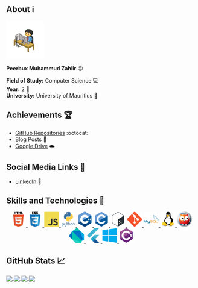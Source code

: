 

## About :information_source:

<img src=".\assets\images\img1.gif" width="100" aline="center">

**Peerbux Muhammud Zahiir** :wink:

**Field of Study:** Computer Science :computer:  
**Year:** 2 :beginner:  
**University:** University of Mauritius :school:


## Achievements :trophy:
- [GitHub Repositories](https://github.com/Peerbux-Muhammud-Zahiir?tab=repositories) :octocat:
- [Blog Posts](https://www.blogger.com/profile/07510968635379733077) :memo:
- [Google Drive](https://drive.google.com/drive/folders/11ObnpOsQPGefWHmAsQ-MHpO0ysW4zOpL) :cloud:

## Social Media Links :link:
- [LinkedIn](https://www.linkedin.com/in/zahiir-peerbux-221621310?utm_source=share&utm_campaign=share_via&utm_content=profile&utm_medium=android_app) :briefcase:




## Skills and Technologies :wrench:

<p align="center">
  <a href="https://www.w3.org/html/">
    <img src="https://raw.githubusercontent.com/devicons/devicon/master/icons/html5/html5-original-wordmark.svg" alt="HTML5" width="40" height="40"/>
  </a>
  <a href="https://www.w3schools.com/css/">
    <img src="https://raw.githubusercontent.com/devicons/devicon/master/icons/css3/css3-original-wordmark.svg" alt="CSS3" width="40" height="40"/>
  </a>
  <a href="https://www.javascript.com/">
    <img src="https://raw.githubusercontent.com/devicons/devicon/master/icons/javascript/javascript-original.svg" alt="JavaScript" width="40" height="40"/>
  </a>
  <a href="https://www.python.org/">
    <img src="https://raw.githubusercontent.com/devicons/devicon/master/icons/python/python-original-wordmark.svg" alt="Python" width="40" height="40"/>
  </a>
  <a href="https://www.w3schools.com/cpp/">
    <img src="https://raw.githubusercontent.com/devicons/devicon/master/icons/cplusplus/cplusplus-original.svg" alt="C++" width="40" height="40"/>
  </a>
  <a href="https://en.wikipedia.org/wiki/C_(programming_language)">
    <img src="https://raw.githubusercontent.com/devicons/devicon/master/icons/c/c-original.svg" alt="C" width="40" height="40"/>
  </a>
  <a href="https://www.gnu.org/software/bash/">
    <img src="https://raw.githubusercontent.com/devicons/devicon/master/icons/bash/bash-original.svg" alt="Bash" width="40" height="40"/>
  </a>
  <a href="https://git-scm.com/">
    <img src="https://raw.githubusercontent.com/devicons/devicon/master/icons/git/git-original.svg" alt="Git" width="40" height="40"/>
  </a>
  <a href="https://www.mysql.com/">
    <img src="https://raw.githubusercontent.com/devicons/devicon/master/icons/mysql/mysql-original-wordmark.svg" alt="MySQL" width="40" height="40"/>
  </a>
  <a href="https://www.linux.org/">
    <img src="https://raw.githubusercontent.com/devicons/devicon/master/icons/linux/linux-original.svg" alt="Linux" width="40" height="40"/>
  </a>
  <a href="https://www.swi-prolog.org/">
    <img src="https://raw.githubusercontent.com/devicons/devicon/master/icons/prolog/prolog-original.svg" alt="Prolog" width="40" height="40"/>
  </a>
  <a href="https://dart.dev/">
    <img src="https://raw.githubusercontent.com/devicons/devicon/master/icons/dart/dart-original.svg" alt="Dart" width="40" height="40"/>
  </a>
  <a href="https://flutter.dev/">
    <img src="https://raw.githubusercontent.com/devicons/devicon/master/icons/flutter/flutter-original.svg" alt="Flutter" width="40" height="40"/>
  </a>
  <a href="https://docs.microsoft.com/en-us/windows/wsl/">
    <img src="https://raw.githubusercontent.com/devicons/devicon/master/icons/windows8/windows8-original.svg" alt="WSL" width="40" height="40"/>
  </a>
  <a href="https://docs.microsoft.com/en-us/dotnet/csharp/">
    <img src="https://raw.githubusercontent.com/devicons/devicon/master/icons/csharp/csharp-original.svg" alt="C#" width="40" height="40"/>
  </a>
</p>



## GitHub Stats :chart_with_upwards_trend:

<a href="https://github.com/Peerbux-Muhammud-Zahiir">
    <img align="center" src="https://github-readme-stats.vercel.app/api/top-langs/?username=Peerbux-Muhammud-Zahiir&theme=tokyonight&layout=compact&border_radius=true">
</a>

<a href="https://github.com/Peerbux-Muhammud-Zahiir/github-readme-stats">
    <img align="center" src="https://github-readme-stats.vercel.app/api?username=Peerbux-Muhammud-Zahiir&count_private=true&show_icons=true&theme=tokyonight&border_radius=true">
</a>

<a href="https://github.com/Peerbux-Muhammud-Zahiir/NutriCare_app">
    <img align="center" src="https://github-readme-stats.vercel.app/api/pin/?username=Peerbux-Muhammud-Zahiir&theme=tokyonight&repo=NutriCare_app&border_radius=true">
</a>

<a href="https://github.com/Peerbux-Muhammud-Zahiir/ZN-TECH">
    <img align="center" src="https://github-readme-stats.vercel.app/api/pin/?username=Peerbux-Muhammud-Zahiir&theme=tokyonight&repo=ZN-TECH&border_radius=true">
</a>



